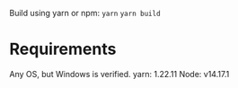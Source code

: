 
Build using yarn or npm:
`yarn`
`yarn build`

# Requirements
Any OS, but Windows is verified.
yarn: 1.22.11
Node: v14.17.1